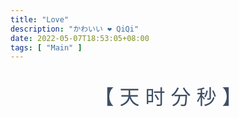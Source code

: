```yaml
---
title: "Love"
description: "かわいい ❤️ QiQi"
date: 2022-05-07T18:53:05+08:00
tags: [ "Main" ]
---
```




<div align="center">
    <br>
<div class="timer" style="font-size: 32px; color: #3f4f65">
    【 <b id="d"></b> 天 <b id="h"></b> 时 <b id="m"></b> 分 <b id="s"></b> 秒 】
</div>
<script>
    function timer() {
        var start = new Date(2017, 8, 30);
        var t = new Date() - start;
        var h = ~~(t / 1000 / 60 / 60 % 24);
        if (h < 10) {
            h = "0" + h;
        }
        var m = ~~(t / 1000 / 60 % 60);
        if (m < 10) {
            m = "0" + m;
        }
        var s = ~~(t / 1000 % 60);
        if (s < 10) {
            s = "0" + s;
        }
        document.getElementById('d').innerHTML = ~~(t / 1000 / 60 / 60 / 24);
        document.getElementById('h').innerHTML = h;
        document.getElementById('m').innerHTML = m;
        document.getElementById('s').innerHTML = s;
    }
    timer();
    setInterval(timer, 1000);
</script>

</div>
